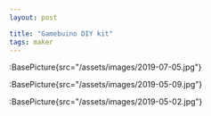 ```yaml
---
layout: post

title: "Gamebuino DIY kit"
tags: maker
---
```


:BasePicture{src="/assets/images/2019-07-05.jpg"}

:BasePicture{src="/assets/images/2019-05-09.jpg"}

:BasePicture{src="/assets/images/2019-05-02.jpg"}

<!--more-->
